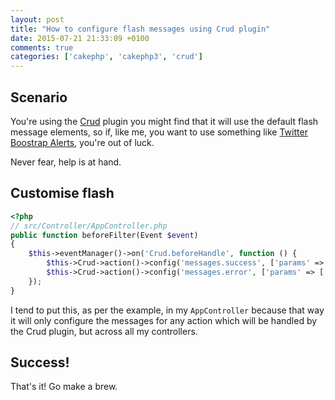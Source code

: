 ```yaml
---
layout: post
title: "How to configure flash messages using Crud plugin"
date: 2015-07-21 21:33:09 +0100
comments: true
categories: ['cakephp', 'cakephp3', 'crud']
---
```

## Scenario
You're using the [Crud](https://github.com/friendsofcake/crud) plugin you might find that it will use the default flash message elements, so if, like me, you want to use something like [Twitter Boostrap Alerts](http://getbootstrap.com/components/#alerts), you're out of luck.

Never fear, help is at hand.

## Customise flash

```php
<?php
// src/Controller/AppController.php
public function beforeFilter(Event $event)
{
	$this->eventManager()->on('Crud.beforeHandle', function () {
    	$this->Crud->action()->config('messages.success', ['params' => ['class' => 'alert alert-success alert-dismissible']]);
    	$this->Crud->action()->config('messages.error', ['params' => ['class' => 'alert alert-danger alert-dismissible']]);
	});
}
```

I tend to put this, as per the example, in my `AppController` because that way it will only configure the messages for any action which will be handled by the Crud plugin, but across all my controllers.

## Success!

That's it! Go make a brew.
